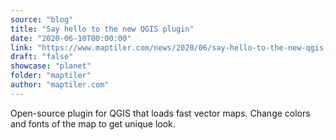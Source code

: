```yaml
---
source: "blog"
title: "Say hello to the new QGIS plugin"
date: "2020-06-10T00:00:00"
link: "https://www.maptiler.com/news/2020/06/say-hello-to-the-new-qgis-plugin"
draft: "false"
showcase: "planet"
folder: "maptiler"
author: "maptiler.com"
---
```


Open-source plugin for QGIS that loads fast vector maps. Change colors and fonts of the map to get unique look.

